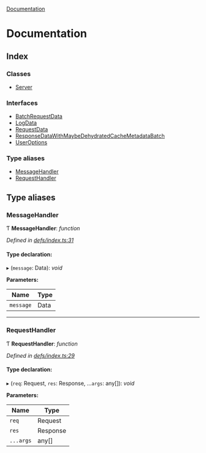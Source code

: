 [Documentation](README.md)

# Documentation

## Index

### Classes

* [Server](classes/server.md)

### Interfaces

* [BatchRequestData](interfaces/batchrequestdata.md)
* [LogData](interfaces/logdata.md)
* [RequestData](interfaces/requestdata.md)
* [ResponseDataWithMaybeDehydratedCacheMetadataBatch](interfaces/responsedatawithmaybedehydratedcachemetadatabatch.md)
* [UserOptions](interfaces/useroptions.md)

### Type aliases

* [MessageHandler](README.md#messagehandler)
* [RequestHandler](README.md#requesthandler)

## Type aliases

###  MessageHandler

Ƭ **MessageHandler**: *function*

*Defined in [defs/index.ts:31](https://github.com/badbatch/graphql-box/blob/d5028cd3/packages/server/src/defs/index.ts#L31)*

#### Type declaration:

▸ (`message`: Data): *void*

**Parameters:**

Name | Type |
------ | ------ |
`message` | Data |

___

###  RequestHandler

Ƭ **RequestHandler**: *function*

*Defined in [defs/index.ts:29](https://github.com/badbatch/graphql-box/blob/d5028cd3/packages/server/src/defs/index.ts#L29)*

#### Type declaration:

▸ (`req`: Request, `res`: Response, ...`args`: any[]): *void*

**Parameters:**

Name | Type |
------ | ------ |
`req` | Request |
`res` | Response |
`...args` | any[] |
